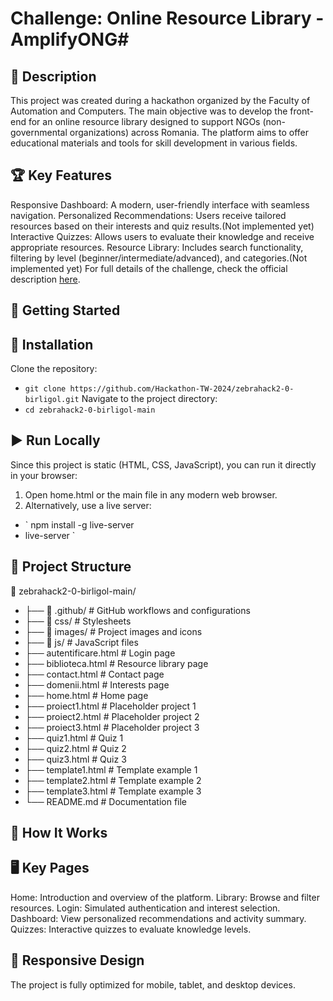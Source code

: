 # Challenge: Online Resource Library - AmplifyONG#

## 📖 Description
This project was created during a hackathon organized by the Faculty of Automation and Computers. The main objective was to develop the front-end for an online resource library designed to support NGOs (non-governmental organizations) across Romania. The platform aims to offer educational materials and tools for skill development in various fields.

## 🏆 Key Features
Responsive Dashboard: A modern, user-friendly interface with seamless navigation.
Personalized Recommendations: Users receive tailored resources based on their interests and quiz results.(Not implemented yet)
Interactive Quizzes: Allows users to evaluate their knowledge and receive appropriate resources.
Resource Library: Includes search functionality, filtering by level (beginner/intermediate/advanced), and categories.(Not implemented yet)
For full details of the challenge, check the official description [here](https://hackathon-tw-2024.github.io/challenge.html?file=challenges/3.md).

## 🚀 Getting Started
## 🔧 Installation
Clone the repository:
- ` git clone https://github.com/Hackathon-TW-2024/zebrahack2-0-birligol.git `
Navigate to the project directory:
- ` cd zebrahack2-0-birligol-main `

## ▶️ Run Locally
Since this project is static (HTML, CSS, JavaScript), you can run it directly in your browser:
1. Open home.html or the main file in any modern web browser.
2. Alternatively, use a live server:
- ` npm install -g live-server
- live-server `

## 🎨 Project Structure
📂 zebrahack2-0-birligol-main/
- ├── 📁 .github/             # GitHub workflows and configurations
- ├── 📁 css/                 # Stylesheets
- ├── 📁 images/              # Project images and icons
- ├── 📁 js/                  # JavaScript files
- ├── autentificare.html      # Login page
- ├── biblioteca.html         # Resource library page
- ├── contact.html            # Contact page
- ├── domenii.html            # Interests page
- ├── home.html               # Home page
- ├── proiect1.html           # Placeholder project 1
- ├── proiect2.html           # Placeholder project 2
- ├── proiect3.html           # Placeholder project 3
- ├── quiz1.html              # Quiz 1
- ├── quiz2.html              # Quiz 2
- ├── quiz3.html              # Quiz 3
- ├── template1.html          # Template example 1
- ├── template2.html          # Template example 2
- ├── template3.html          # Template example 3
- └── README.md               # Documentation file

## 🌟 How It Works
## 🖥️ Key Pages
Home: Introduction and overview of the platform.
Library: Browse and filter resources.
Login: Simulated authentication and interest selection.
Dashboard: View personalized recommendations and activity summary.
Quizzes: Interactive quizzes to evaluate knowledge levels.

## 📱 Responsive Design
The project is fully optimized for mobile, tablet, and desktop devices.
